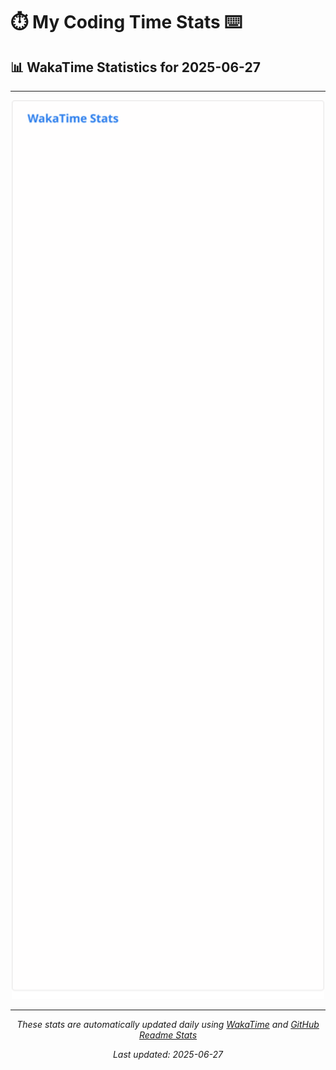 # ⏱️ My Coding Time Stats ⌨️

## 📊 WakaTime Statistics for 2025-06-27

---

<div align="center">

<img src="./images/wakatime-stats-2025-06-27.svg" alt="WakaTime Stats" width="500">

</div>

---

<div align="center">

*These stats are automatically updated daily using [WakaTime](https://wakatime.com) and [GitHub Readme Stats](https://github.com/anuraghazra/github-readme-stats)*

*Last updated: 2025-06-27*
</div>
